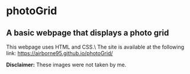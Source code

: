 # photoGrid

## A basic webpage that displays a photo grid

This webpage uses HTML and CSS.\\
The site is available at the following link:
https://airborne95.github.io/photoGrid/

**Disclaimer:** These images were not taken by me.
